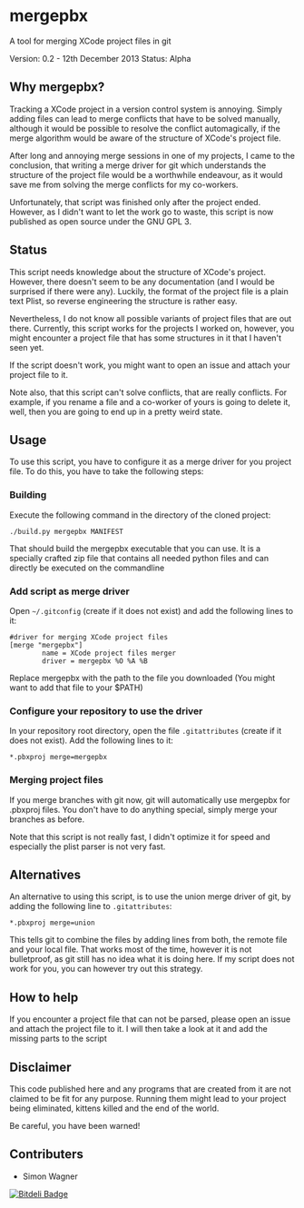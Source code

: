 # mergepbx #

A tool for merging XCode project files in git

Version: 0.2 - 12th December 2013
Status: Alpha

## Why mergepbx? ##

Tracking a XCode project in a version control system is annoying. Simply adding files can lead to merge conflicts that have to be solved manually, although it would be possible to resolve the conflict automagically, if the merge algorithm would be aware of the structure of XCode's project file.

After long and annoying merge sessions in one of my projects, I came to the conclusion, that writing a merge driver for git which understands the structure of the project file would be a worthwhile endeavour, as it would save me from solving the merge conflicts for my co-workers.

Unfortunately, that script was finished only after the project ended. However, as I didn't want to let the work go to waste, this script is now published as open source under the GNU GPL 3.

## Status ##

This script needs knowledge about the structure of XCode's project. However, there doesn't seem to be any documentation (and I would be surprised if there were any). Luckily, the format of the project file is a plain text Plist, so reverse engineering the structure is rather easy.

Nevertheless, I do not know all possible variants of project files that are out there. Currently, this script works for the projects I worked on, however, you might encounter a project file that has some structures in it that I haven't seen yet.

If the script doesn't work, you might want to open an issue and attach your project file to it.

Note also, that this script can't solve conflicts, that are really conflicts. For example, if you rename a file and a co-worker of yours is going to delete it, well, then you are going to end up in a pretty weird state.

## Usage ##

To use this script, you have to configure it as a merge driver for you project file. To do this, you have to take the following steps:

### Building ###

Execute the following command in the directory of the cloned project:

```
./build.py mergepbx MANIFEST
```

That should build the mergepbx executable that you can use. It is a specially crafted zip file that contains all needed python files and can directly be executed on the commandline

### Add script as merge driver ###

Open `~/.gitconfig` (create if it does not exist) and add the following lines to it:

```
#driver for merging XCode project files
[merge "mergepbx"]
        name = XCode project files merger
        driver = mergepbx %O %A %B
```

Replace mergepbx with the path to the file you downloaded (You might want to add that file to your $PATH)

### Configure your repository to use the driver ###

In your repository root directory, open the file `.gitattributes` (create if it does not exist). Add the following lines to it:

```
*.pbxproj merge=mergepbx
```

### Merging project files ###

If you merge branches with git now, git will automatically use mergepbx for .pbxproj files. You don't have to do anything special, simply merge your branches as before.

Note that this script is not really fast, I didn't optimize it for speed and especially the plist parser is not very fast.

## Alternatives ##

An alternative to using this script, is to use the union merge driver of git, by adding the following line to `.gitattributes`:

```
*.pbxproj merge=union
```

This tells git to combine the files by adding lines from both, the remote file and your local file. That works most of the time, however it is not bulletproof, as git still has no idea what it is doing here.
If my script does not work for you, you can however try out this strategy.

## How to help ##

If you encounter a project file that can not be parsed, please open an issue and attach the project file to it. I will then take a look at it and add the missing parts to the script

## Disclaimer ##

This code published here and any programs that are created from it are not claimed to be fit for any purpose.
Running them might lead to your project being eliminated, kittens killed and the end of the world.

Be careful, you have been warned!

## Contributers ##

* Simon Wagner


[![Bitdeli Badge](https://d2weczhvl823v0.cloudfront.net/simonwagner/mergepbx/trend.png)](https://bitdeli.com/free "Bitdeli Badge")

